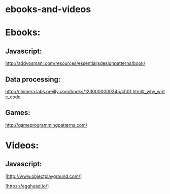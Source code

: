 ebooks-and-videos
=================

Ebooks:
=======

Javascript:
-----------

  http://addyosmani.com/resources/essentialjsdesignpatterns/book/

Data processing:
----------------

  http://chimera.labs.oreilly.com/books/1230000000345/ch01.html#_why_write_code

Games:
------

  http://gameprogrammingpatterns.com/

Videos:
=======

Javascript:
-----------

[http://www.objectplayground.com/]

[https://egghead.io/]
